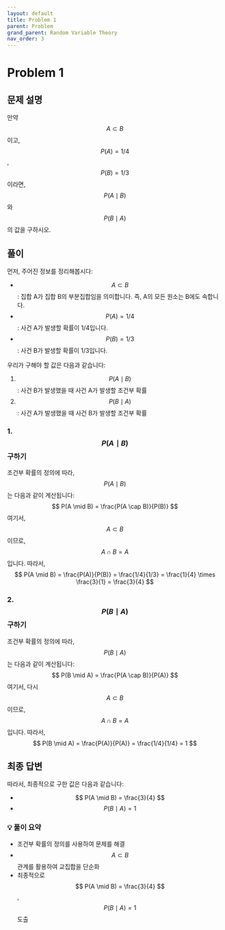 ```yaml
---
layout: default
title: Problem 1
parent: Problem
grand_parent: Random Variable Theory
nav_order: 3
---
```


# Problem 1

## 문제 설명

만약 $$ A \subset B $$ 이고, $$ P(A) = 1/4 $$, $$ P(B) = 1/3 $$ 이라면, $$ P(A \mid B) $$와 $$ P(B \mid A) $$의 값을 구하시오.

## 풀이

먼저, 주어진 정보를 정리해봅시다:
- $$ A \subset B $$: 집합 A가 집합 B의 부분집합임을 의미합니다. 즉, A의 모든 원소는 B에도 속합니다.
- $$ P(A) = 1/4 $$: 사건 A가 발생할 확률이 1/4입니다.
- $$ P(B) = 1/3 $$: 사건 B가 발생할 확률이 1/3입니다.

우리가 구해야 할 값은 다음과 같습니다:
1. $$ P(A \mid B) $$: 사건 B가 발생했을 때 사건 A가 발생할 조건부 확률
2. $$ P(B \mid A) $$: 사건 A가 발생했을 때 사건 B가 발생할 조건부 확률

### 1. $$ P(A \mid B) $$ 구하기
조건부 확률의 정의에 따라, $$ P(A \mid B) $$는 다음과 같이 계산됩니다:
$$ P(A \mid B) = \frac{P(A \cap B)}{P(B)} $$
여기서, $$ A \subset B $$이므로, $$ A \cap B = A $$입니다. 따라서,
$$ P(A \mid B) = \frac{P(A)}{P(B)} = \frac{1/4}{1/3} = \frac{1}{4} \times \frac{3}{1} = \frac{3}{4} $$

### 2. $$ P(B \mid A) $$ 구하기
조건부 확률의 정의에 따라, $$ P(B \mid A) $$는 다음과 같이 계산됩니다:
$$ P(B \mid A) = \frac{P(A \cap B)}{P(A)} $$
여기서, 다시 $$ A \subset B $$이므로, $$ A \cap B = A $$입니다. 따라서,
$$ P(B \mid A) = \frac{P(A)}{P(A)} = \frac{1/4}{1/4} = 1 $$

## 최종 답변
따라서, 최종적으로 구한 값은 다음과 같습니다:
- $$ P(A \mid B) = \frac{3}{4} $$
- $$ P(B \mid A) = 1 $$

### 💡 풀이 요약
- 조건부 확률의 정의를 사용하여 문제를 해결
- $$ A \subset B $$ 관계를 활용하여 교집합을 단순화
- 최종적으로 $$ P(A \mid B) = \frac{3}{4} $$, $$ P(B \mid A) = 1 $$ 도출